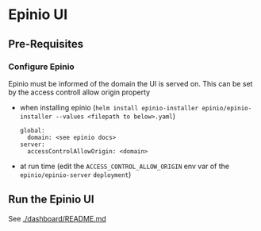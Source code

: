 # Epinio UI

## Pre-Requisites

### Configure Epinio
Epinio must be informed of the domain the UI is served on. This can be set by the access controll allow origin property  
* when installing epinio (`helm install epinio-installer epinio/epinio-installer --values <filepath to below>.yaml`)
  ```
  global:
    domain: <see epinio docs>
  server:
    accessControlAllowOrigin: <domain>
  ```
* at run time (edit the `ACCESS_CONTROL_ALLOW_ORIGIN` env var of the `epinio/epinio-server` `deployment`)

## Run the Epinio UI

See [./dashboard/README.md](./dashboard/README.md)
